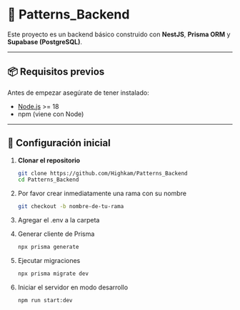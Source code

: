 # 🚀 Patterns_Backend

Este proyecto es un backend básico construido con **NestJS**, **Prisma ORM** y **Supabase (PostgreSQL)**.

---

## 📦 Requisitos previos
Antes de empezar asegúrate de tener instalado:

- [Node.js](https://nodejs.org/) >= 18  
- npm (viene con Node)

---

## 🔧 Configuración inicial

1. **Clonar el repositorio**
   ```bash
   git clone https://github.com/Highkam/Patterns_Backend
   cd Patterns_Backend
2. Por favor crear inmediatamente una rama con su nombre
   ```bash
   git checkout -b nombre-de-tu-rama
3. Agregar el .env a la carpeta
  
4. Generar cliente de Prisma
   ```bash
   npx prisma generate
5. Ejecutar migraciones
   ```bash
   npx prisma migrate dev
6. Iniciar el servidor en modo desarrollo
   ```bash
   npm run start:dev
